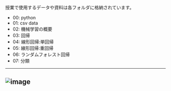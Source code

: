 授業で使用するデータや資料は各フォルダに格納されています。
* 00: python
* 01: csv data
* 02: 機械学習の概要
* 03: 回帰
* 04: 線形回帰:単回帰
* 05: 線形回帰:重回帰
* 06: ランダムフォレスト回帰
* 07: 分類
---
![image](https://user-images.githubusercontent.com/130117169/232673081-f3f1565d-f9b2-4ed3-b2ea-d872c8889cfb.png)
---


